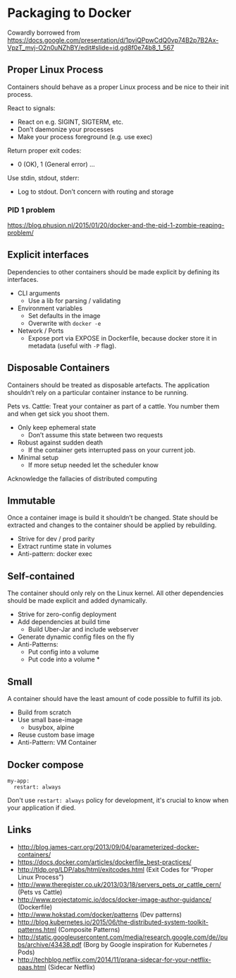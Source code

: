 # Packaging to Docker

Cowardly borrowed from https://docs.google.com/presentation/d/1pviQPpwCdQ0vp74B2p7B2Ax-VpzT_mvj-O2n0uNZhBY/edit#slide=id.gd8f0e74b8_1_567

## Proper Linux Process

Containers should behave as a proper Linux process 
and be nice to their init process.

React to signals:
* React on e.g. SIGINT, SIGTERM, etc.
* Don’t daemonize your processes
* Make your process foreground (e.g. use exec)
 
Return proper exit codes:
* 0 (OK), 1 (General error) …

Use stdin, stdout, stderr:
* Log to stdout. Don’t concern with routing and storage

### PID 1 problem

https://blog.phusion.nl/2015/01/20/docker-and-the-pid-1-zombie-reaping-problem/

## Explicit interfaces

Dependencies to other containers should be made explicit by defining its interfaces.

* CLI arguments
    * Use a lib for parsing / validating
* Environment variables
    * Set defaults in the image
    * Overwrite with `docker -e` 
* Network / Ports
    * Expose port via EXPOSE in Dockerfile, because docker store it in metadata (useful with `-P` flag).

## Disposable Containers

Containers should be treated as disposable artefacts. The application shouldn’t rely on a particular container instance to be running.

Pets vs. Cattle: 
Treat your container as part of a cattle. You number them and when get sick you shoot them.

* Only keep ephemeral state
    * Don’t assume this state between two requests
* Robust against sudden death
    * If the container gets interrupted pass on your current job.
* Minimal setup
    * If more setup needed let the scheduler know 

Acknowledge the fallacies of distributed computing

## Immutable

Once a container image is build it shouldn’t be changed. State should be extracted and changes to the container should be applied by rebuilding.

* Strive for dev / prod parity
* Extract runtime state in volumes
* Anti-pattern: docker exec

## Self-contained

The container should only rely on the Linux kernel. All other dependencies should be made explicit and added dynamically.

* Strive for zero-config deployment
* Add dependencies at build time
    * Build Uber-Jar and include webserver
* Generate dynamic config files on the fly
* Anti-Patterns: 
    * Put config into a volume
    * Put code into a volume *

## Small

A container should have the least amount of code possible to fulfill its job.

* Build from scratch 
* Use small base-image
    * busybox, alpine
* Reuse custom base image
* Anti-Pattern: VM Container

## Docker compose

```
my-app:
  restart: always
```

Don't use `restart: always` policy for development, it's crucial to know when
your application if died.


## Links

* http://blog.james-carr.org/2013/09/04/parameterized-docker-containers/
* https://docs.docker.com/articles/dockerfile_best-practices/
* http://tldp.org/LDP/abs/html/exitcodes.html (Exit Codes for “Proper Linux Process”)
* http://www.theregister.co.uk/2013/03/18/servers_pets_or_cattle_cern/ (Pets vs Cattle)
* http://www.projectatomic.io/docs/docker-image-author-guidance/ (Dockerfile)
* http://www.hokstad.com/docker/patterns (Dev patterns)
* http://blog.kubernetes.io/2015/06/the-distributed-system-toolkit-patterns.html (Composite Patterns)
* http://static.googleusercontent.com/media/research.google.com/de//pubs/archive/43438.pdf (Borg by Google inspiration for Kubernetes / Pods)
* http://techblog.netflix.com/2014/11/prana-sidecar-for-your-netflix-paas.html (Sidecar Netflix)

